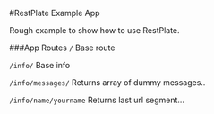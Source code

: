 #RestPlate Example App

Rough example to show how to use RestPlate.

###App Routes
`/` Base route

`/info/` Base info

`/info/messages/` Returns array of dummy messages..

`/info/name/yourname` Returns last url segment...
